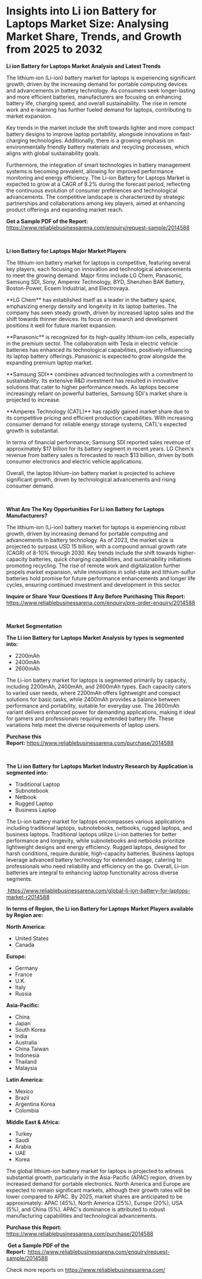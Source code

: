 <p><h1>Insights into Li ion Battery for Laptops Market Size: Analysing Market Share, Trends, and Growth from 2025 to 2032</h1></p><p><strong>Li ion Battery for Laptops Market Analysis and Latest Trends</strong></p>
<p><p>The lithium-ion (Li-ion) battery market for laptops is experiencing significant growth, driven by the increasing demand for portable computing devices and advancements in battery technology. As consumers seek longer-lasting and more efficient batteries, manufacturers are focusing on enhancing battery life, charging speed, and overall sustainability. The rise in remote work and e-learning has further fueled demand for laptops, contributing to market expansion.</p><p>Key trends in the market include the shift towards lighter and more compact battery designs to improve laptop portability, alongside innovations in fast-charging technologies. Additionally, there is a growing emphasis on environmentally friendly battery materials and recycling processes, which aligns with global sustainability goals.</p><p>Furthermore, the integration of smart technologies in battery management systems is becoming prevalent, allowing for improved performance monitoring and energy efficiency. The Li-ion Battery for Laptops Market is expected to grow at a CAGR of 8.2% during the forecast period, reflecting the continuous evolution of consumer preferences and technological advancements. The competitive landscape is characterized by strategic partnerships and collaborations among key players, aimed at enhancing product offerings and expanding market reach.</p></p>
<p><strong>Get a Sample PDF of the Report:&nbsp;</strong> <a href="https://www.reliablebusinessarena.com/enquiry/request-sample/2014588?utm_campaign=2515&utm_medium=2&utm_source=Github&utm_content=ia&utm_term=29032025&utm_id=li-ion-battery-for-laptops">https://www.reliablebusinessarena.com/enquiry/request-sample/2014588</a></p>
<p>&nbsp;</p>
<p><strong>Li ion Battery for Laptops Major Market Players</strong></p>
<p><p>The lithium-ion battery market for laptops is competitive, featuring several key players, each focusing on innovation and technological advancements to meet the growing demand. Major firms include LG Chem, Panasonic, Samsung SDI, Sony, Amperex Technology, BYD, Shenzhen BAK Battery, Boston-Power, Ecsem Industrial, and Electrovaya.</p><p>**LG Chem** has established itself as a leader in the battery space, emphasizing energy density and longevity in its laptop batteries. The company has seen steady growth, driven by increased laptop sales and the shift towards thinner devices. Its focus on research and development positions it well for future market expansion.</p><p>**Panasonic** is recognized for its high-quality lithium-ion cells, especially in the premium sector. The collaboration with Tesla in electric vehicle batteries has enhanced its technological capabilities, positively influencing its laptop battery offerings. Panasonic is expected to grow alongside the expanding premium laptop market.</p><p>**Samsung SDI** combines advanced technologies with a commitment to sustainability. Its extensive R&D investment has resulted in innovative solutions that cater to higher performance needs. As laptops become increasingly reliant on powerful batteries, Samsung SDI's market share is projected to increase.</p><p>**Amperex Technology (CATL)** has rapidly gained market share due to its competitive pricing and efficient production capabilities. With increasing consumer demand for reliable energy storage systems, CATL's expected growth is substantial.</p><p>In terms of financial performance, Samsung SDI reported sales revenue of approximately $17 billion for its battery segment in recent years. LG Chem's revenue from battery sales is forecasted to reach $13 billion, driven by both consumer electronics and electric vehicle applications.</p><p>Overall, the laptop lithium-ion battery market is projected to achieve significant growth, driven by technological advancements and rising consumer demand.</p></p>
<p>&nbsp;</p>
<p><strong>What Are The Key Opportunities For Li ion Battery for Laptops Manufacturers?</strong></p>
<p><p>The lithium-ion (Li-ion) battery market for laptops is experiencing robust growth, driven by increasing demand for portable computing and advancements in battery technology. As of 2023, the market size is projected to surpass USD 15 billion, with a compound annual growth rate (CAGR) of 8-10% through 2030. Key trends include the shift towards higher-capacity batteries, quick charging capabilities, and sustainability initiatives promoting recycling. The rise of remote work and digitalization further propels market expansion, while innovations in solid-state and lithium-sulfur batteries hold promise for future performance enhancements and longer life cycles, ensuring continued investment and development in this sector.</p></p>
<p><strong>Inquire or Share Your Questions If Any Before Purchasing This Report:</strong> <a href="https://www.reliablebusinessarena.com/enquiry/pre-order-enquiry/2014588?utm_campaign=2515&utm_medium=2&utm_source=Github&utm_content=ia&utm_term=29032025&utm_id=li-ion-battery-for-laptops">https://www.reliablebusinessarena.com/enquiry/pre-order-enquiry/2014588</a></p>
<p>&nbsp;</p>
<p><strong>Market Segmentation</strong></p>
<p><strong>The Li ion Battery for Laptops Market Analysis by types is segmented into:</strong></p>
<p><ul><li>2200mAh</li><li>2400mAh</li><li>2600mAh</li></ul></p>
<p><p>The Li-ion battery market for laptops is segmented primarily by capacity, including 2200mAh, 2400mAh, and 2600mAh types. Each capacity caters to varied user needs, where 2200mAh offers lightweight and compact solutions for basic tasks, while 2400mAh provides a balance between performance and portability, suitable for everyday use. The 2600mAh variant delivers enhanced power for demanding applications, making it ideal for gamers and professionals requiring extended battery life. These variations help meet the diverse requirements of laptop users.</p></p>
<p><strong>Purchase this Report:&nbsp;</strong><a href="https://www.reliablebusinessarena.com/purchase/2014588?utm_campaign=2515&utm_medium=2&utm_source=Github&utm_content=ia&utm_term=29032025&utm_id=li-ion-battery-for-laptops">https://www.reliablebusinessarena.com/purchase/2014588</a></p>
<p>&nbsp;</p>
<p><strong>The Li ion Battery for Laptops Market Industry Research by Application is segmented into:</strong></p>
<p><ul><li>Traditional Laptop</li><li>Subnotebook</li><li>Netbook</li><li>Rugged Laptop</li><li>Business Laptop</li></ul></p>
<p><p>The Li-ion battery market for laptops encompasses various applications including traditional laptops, subnotebooks, netbooks, rugged laptops, and business laptops. Traditional laptops utilize Li-ion batteries for better performance and longevity, while subnotebooks and netbooks prioritize lightweight designs and energy efficiency. Rugged laptops, designed for harsh conditions, require durable, high-capacity batteries. Business laptops leverage advanced battery technology for extended usage, catering to professionals who need reliability and efficiency on the go. Overall, Li-ion batteries are integral to enhancing laptop functionality across diverse segments.</p></p>
<p><a href="https://www.reliablebusinessarena.com/global-li-ion-battery-for-laptops-market-r2014588?utm_campaign=2515&utm_medium=2&utm_source=Github&utm_content=ia&utm_term=29032025&utm_id=li-ion-battery-for-laptops">&nbsp;https://www.reliablebusinessarena.com/global-li-ion-battery-for-laptops-market-r2014588</a></p>
<p><strong>In terms of Region, the Li ion Battery for Laptops Market Players available by Region are:</strong></p>
<p>
    <p> <strong> North America: </strong>
        <ul>
            <li>United States</li>
            <li>Canada</li>
        </ul>
        </p> 
    <p> <strong> Europe: </strong>
        <ul>
            <li>Germany</li>
            <li>France</li>
            <li>U.K.</li>
            <li>Italy</li>
            <li>Russia</li>
        </ul>
        </p> 
    <p> <strong> Asia-Pacific: </strong>
        <ul>
            <li>China</li>
            <li>Japan</li>
            <li>South Korea</li>
            <li>India</li>
            <li>Australia</li>
            <li>China Taiwan</li>
            <li>Indonesia</li>
            <li>Thailand</li>
            <li>Malaysia</li>
        </ul>
        </p> 
    <p> <strong> Latin America: </strong>
        <ul>
            <li>Mexico</li>
            <li>Brazil</li>
            <li>Argentina Korea</li>
            <li>Colombia</li>
        </ul>
        </p> 
    <p> <strong> Middle East & Africa: </strong>
        <ul>
            <li>Turkey</li>
            <li>Saudi</li>
            <li>Arabia</li>
            <li>UAE</li>
            <li>Korea</li>
        </ul>
    </p>
    </p>
<p><p>The global lithium-ion battery market for laptops is projected to witness substantial growth, particularly in the Asia-Pacific (APAC) region, driven by increased demand for portable electronics. North America and Europe are expected to remain significant markets, although their growth rates will be lower compared to APAC. By 2025, market shares are anticipated to be approximately: APAC (45%), North America (25%), Europe (20%), USA (5%), and China (5%). APAC's dominance is attributed to robust manufacturing capabilities and technological advancements.</p></p>
<p><strong>Purchase this Report: </strong><a href="https://www.reliablebusinessarena.com/purchase/2014588?utm_campaign=2515&utm_medium=2&utm_source=Github&utm_content=ia&utm_term=29032025&utm_id=li-ion-battery-for-laptops">https://www.reliablebusinessarena.com/purchase/2014588</a></p>
<p>&nbsp;<strong>Get a Sample PDF of the Report:&nbsp;&nbsp;</strong><a href="https://www.reliablebusinessarena.com/enquiry/request-sample/2014588?utm_campaign=2515&utm_medium=2&utm_source=Github&utm_content=ia&utm_term=29032025&utm_id=li-ion-battery-for-laptops">https://www.reliablebusinessarena.com/enquiry/request-sample/2014588</a></p>
<p><strong></strong></p>
<p>Check more reports on <a href="https://www.reliablebusinessarena.com/?utm_campaign=2515&utm_medium=2&utm_source=Github&utm_content=ia&utm_term=29032025&utm_id=li-ion-battery-for-laptops">https://www.reliablebusinessarena.com/</a></p>